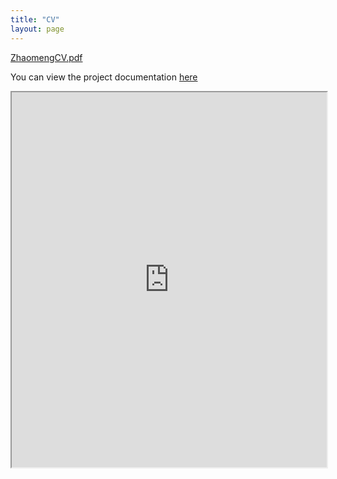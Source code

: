 ```yaml
---
title: "CV"
layout: page
---
```


[ZhaomengCV.pdf](https://github.com/user-attachments/files/16571583/ZhaomengCV.pdf)

You can view the project documentation [here](https://github.com/Zhaomeng-Zhang/Zhaomeng-Zhang.github.io/blob/master/ZhaomengCV.pdf)

<iframe src="https://github.com/Zhaomeng-Zhang/Zhaomeng-Zhang.github.io/blob/master/ZhaomengCV.pdf" width="100%" height="600px">
</iframe>
